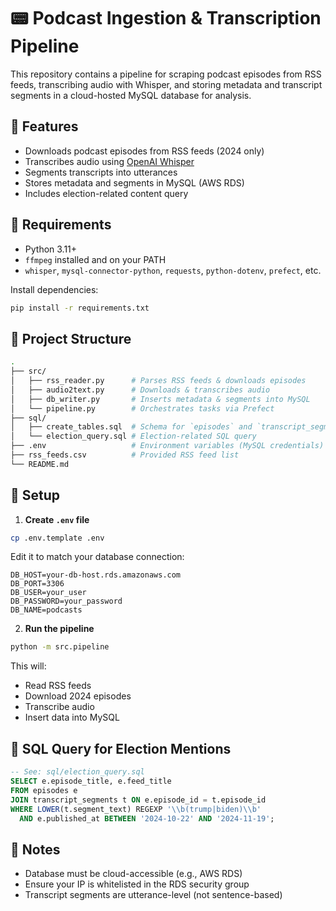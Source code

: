 # 📟 Podcast Ingestion & Transcription Pipeline

This repository contains a pipeline for scraping podcast episodes from RSS feeds, transcribing audio with Whisper, and storing metadata and transcript segments in a cloud-hosted MySQL database for analysis.

## 🚀 Features

* Downloads podcast episodes from RSS feeds (2024 only)
* Transcribes audio using [OpenAI Whisper](https://github.com/openai/whisper)
* Segments transcripts into utterances
* Stores metadata and segments in MySQL (AWS RDS)
* Includes election-related content query

## 💠 Requirements

* Python 3.11+
* `ffmpeg` installed and on your PATH
* `whisper`, `mysql-connector-python`, `requests`, `python-dotenv`, `prefect`, etc.

Install dependencies:

```bash
pip install -r requirements.txt
```

## 📁 Project Structure

```bash
.
├── src/
│   ├── rss_reader.py      # Parses RSS feeds & downloads episodes
│   ├── audio2text.py      # Downloads & transcribes audio
│   ├── db_writer.py       # Inserts metadata & segments into MySQL
│   └── pipeline.py        # Orchestrates tasks via Prefect
├── sql/
│   ├── create_tables.sql  # Schema for `episodes` and `transcript_segments`
│   └── election_query.sql # Election-related SQL query
├── .env                   # Environment variables (MySQL credentials)
├── rss_feeds.csv          # Provided RSS feed list
└── README.md
```

## 🔧 Setup

1. **Create `.env` file**

```bash
cp .env.template .env
```

Edit it to match your database connection:

```dotenv
DB_HOST=your-db-host.rds.amazonaws.com
DB_PORT=3306
DB_USER=your_user
DB_PASSWORD=your_password
DB_NAME=podcasts
```

2. **Run the pipeline**

```bash
python -m src.pipeline
```

This will:

* Read RSS feeds
* Download 2024 episodes
* Transcribe audio
* Insert data into MySQL

## 📓 SQL Query for Election Mentions

```sql
-- See: sql/election_query.sql
SELECT e.episode_title, e.feed_title
FROM episodes e
JOIN transcript_segments t ON e.episode_id = t.episode_id
WHERE LOWER(t.segment_text) REGEXP '\\b(trump|biden)\\b'
  AND e.published_at BETWEEN '2024-10-22' AND '2024-11-19';
```

## 📝 Notes

* Database must be cloud-accessible (e.g., AWS RDS)
* Ensure your IP is whitelisted in the RDS security group
* Transcript segments are utterance-level (not sentence-based)

<!-- ## 📜 License

MIT -->
